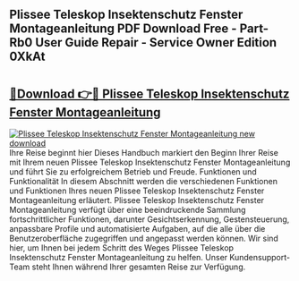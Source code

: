 ## Plissee Teleskop Insektenschutz Fenster Montageanleitung PDF Download Free - Part-Rb0 User Guide Repair - Service Owner Edition 0XkAt

# <h2><a href="http://df7bpof.blite.top/?on=Plissee+Teleskop+Insektenschutz+Fenster+Montageanleitung">🔗Download 👉🔴 Plissee Teleskop Insektenschutz Fenster Montageanleitung</a></h2>

[![Plissee Teleskop Insektenschutz Fenster Montageanleitung new download](https://i.imgur.com/lujVjoI.png)](http://df7bpof.blite.top/?on=Plissee+Teleskop+Insektenschutz+Fenster+Montageanleitung)
Ihre Reise beginnt hier Dieses Handbuch markiert den Beginn Ihrer Reise mit Ihrem neuen Plissee Teleskop Insektenschutz Fenster Montageanleitung und führt Sie zu erfolgreichem Betrieb und Freude. Funktionen und Funktionalität In diesem Abschnitt werden die verschiedenen Funktionen und Funktionen Ihres neuen Plissee Teleskop Insektenschutz Fenster Montageanleitung erläutert. Plissee Teleskop Insektenschutz Fenster Montageanleitung verfügt über eine beeindruckende Sammlung fortschrittlicher Funktionen, darunter Gesichtserkennung, Gestensteuerung, anpassbare Profile und automatisierte Aufgaben, auf die alle über die Benutzeroberfläche zugegriffen und angepasst werden können. Wir sind hier, um Ihnen bei jedem Schritt des Weges Plissee Teleskop Insektenschutz Fenster Montageanleitung zu helfen. Unser Kundensupport-Team steht Ihnen während Ihrer gesamten Reise zur Verfügung.
